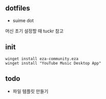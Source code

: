 ## dotfiles

- suime dot 

머신 초기 설정할 때
tuckr 참고


## init 

```
winget install eza-community.eza
winget install "YouTube Music Desktop App"
```
## todo 
- 파일 템플릿 만들기 

